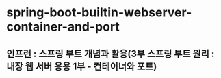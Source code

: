 # spring-boot-builtin-webserver-container-and-port

## 인프런 : 스프링 부트 개념과 활용(3부 스프링 부트 원리 : 내장 웹 서버 응용 1부 - 컨테이너와 포트)
